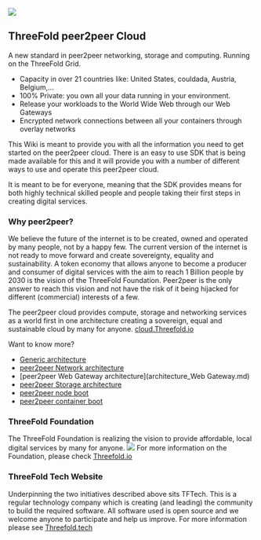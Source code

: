 
![](src/img/intro.png)

## ThreeFold peer2peer Cloud
A new standard in peer2peer networking, storage and computing.
Running on the ThreeFold Grid.

* Capacity in over 21 countries like: United States, couldada, Austria, Belgium,...
* 100% Private: you own all your data running in your environment. 
* Release your workloads to the World Wide Web through our Web Gateways
* Encrypted network connections between all your containers through overlay networks 

This Wiki is meant to provide you with all the information you need to get started on the peer2peer cloud. There is an easy to use SDK that is being made available for this and it will provide you with a number of different ways to use and operate this peer2peer cloud.

It is meant to be for everyone, meaning that the SDK provides means for both highly technical skilled people and people taking their first steps in creating digital services.

### Why peer2peer? 
We believe the future of the internet is to be created, owned and operated by many people, not by a happy few. The current version of the internet is not ready to move forward and create sovereignty, equality and sustainability. A token economy that allows anyone to become a producer and consumer of digital services with the aim to reach 1 Billion people by 2030 is the vision of the ThreeFold Foundation. Peer2peer is the only answer to reach this vision and not have the risk of it being hijacked for different (commercial) interests of a few.

The peer2peer cloud provides compute, storage and networking services as a world first in one architecture creating a sovereign, equal and sustainable cloud by many for anyone. [cloud.Threefold.io](https://cloud.Threefold.io)

Want to know more?
- [Generic architecture](architecture.md)
- [peer2peer Network architecture](architecture_network.md)
- [peer2peer Web Gateway architecture](architecture_Web Gateway.md)
- [peer2peer Storage architecture](architecture_storage.md)
- [peer2peer node boot](architecture_boot.md)
- [peer2peer container boot](architecture_flist.md)


### ThreeFold Foundation
<!-- insert general objectives for the TF Network (Grid, Token and 3Bot) -->
The ThreeFold Foundation is realizing the vision to provide affordable, local digital services by many for anyone. 
![](./img/ses.png)
For more information on the Foundation, please check [Threefold.io](https://Threefold.io)

### ThreeFold Tech Website
Underpinning the two initiatives described above sits TFTech. This is a regular technology company which is creating (and leading) the community to build the required software. All software used is open source and we welcome anyone to participate and help us improve. For more information please see [Threefold.tech](https://Threefold.tech)
<!-- 
TODO #5 Check graphics(s) for updated version.
-->
